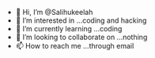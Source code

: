 - 👋 Hi, I’m @Salihukeelah
- 👀 I’m interested in ...coding and hacking 
- 🌱 I’m currently learning ...coding
- 💞️ I’m looking to collaborate on ...nothing
- 📫 How to reach me ...through email 

<!---
Salihukeelah/Salihukeelah is a ✨ special ✨ repository because its `README.md` (this file) appears on your GitHub profile.
You can click the Preview link to take a look at your changes.
--->
